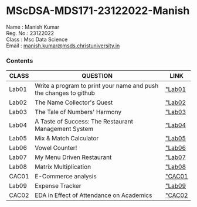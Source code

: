 # MScDSA-MDS171-23122022-Manish

Name : Manish Kumar   
Reg. No.: 23122022  
Class : Msc Data Science  
Email : manish.kumar@msds.christuniversity.in

### **Contents**
|CLASS|QUESTION|LINK|
|-----------------------|-----------------------------------------------------|---------------------------|
|Lab01|Write a program to print your name and push the changes to github|["Lab01](https://github.com/manishkurps/MScDSA-MDS171-23122022-Manish/blob/main/Labs/Lab01.ipynb)    
|Lab02|The Name Collector's Quest|["Lab02](https://github.com/manishkurps/MScDSA-MDS171-23122022-Manish/blob/main/Labs/Lab02.ipynb)
|Lab03|The Tale of Numbers' Harmony |["Lab03](https://github.com/manishkurps/MScDSA-MDS171-23122022-Manish/blob/main/Labs/Lab03.ipynb) 
|Lab04|A Taste of Success: The Restaurant Management System |["Lab04](https://github.com/manishkurps/MScDSA-MDS171-23122022-Manish/blob/main/Labs/Lab%2004/Lab04.ipynb)
|Lab05|Mix & Match Calculator |["Lab05](https://github.com/manishkurps/MScDSA-MDS171-23122022-Manish/blob/main/Labs/Lab%2005/Lab05.ipynb)
|Lab06|Vowel Counter! |["Lab06](https://github.com/manishkurps/MScDSA-MDS171-23122022-Manish/blob/main/Labs/Lab06.ipynb)
|Lab07|My Menu Driven Restaurant |["Lab07](https://github.com/manishkurps/MScDSA-MDS171-23122022-Manish/blob/main/Labs/Lab07.ipynb)
|Lab08|Matrix Multiplication |["Lab08](https://github.com/manishkurps/MScDSA-MDS171-23122022-Manish/blob/main/Labs/Lab08.ipynb)
|CAC01|E-Commerce analysis |["CAC01](https://github.com/manishkurps/MScDSA-MDS171-23122022-Manish/blob/main/CAC1/Ecommerce_sales_analysis.ipynb)
|Lab09|Expense Tracker |["Lab09](https://github.com/manishkurps/MScDSA-MDS171-23122022-Manish/blob/main/Labs/Lab%2009/Lab09.py)
|CAC02|EDA in Effect of Attendance on Academics |["CAC02](https://github.com/manishkurps/MScDSA-MDS171-23122022-Manish/blob/main/CAC2/CAC_02.ipynb)
